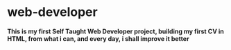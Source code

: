 # web-developer

**This is my first Self Taught Web Developer project, building my first CV in HTML, from what i can, and every day, i shall improve it better**
